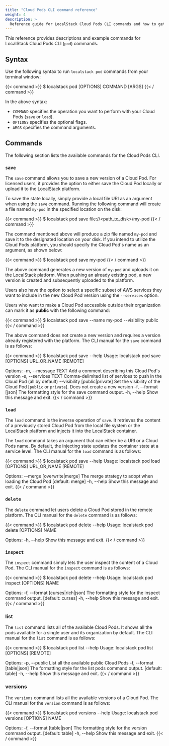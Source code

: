 ```yaml
---
title: "Cloud Pods CLI command reference"
weight: 4
description: >
  Reference guide for LocalStack Cloud Pods CLI commands and how to get started on using them!
---
```


This reference provides descriptions and example commands for LocalStack Cloud Pods CLI (`pod`) commands.

## Syntax

Use the following syntax to run `localstack pod` commands from your terminal window:

{{< command >}}
$ localstack pod [OPTIONS] COMMAND [ARGS]
{{< / command >}}

In the above syntax:
- `COMMAND` specifies the operation you want to perform with your Cloud Pods (`save` or `load`).
- `OPTIONS` specifies the optional flags.
- `ARGS` specifies the command arguments.

## Commands

The following section lists the available commands for the Cloud Pods CLI.

### `save`

The `save` command allows you to save a new version of a Cloud Pod. For licensed users, it provides the option to either save the Cloud Pod locally or upload it to the LocalStack platform. 

To save the state locally, simply provide a local file URI as an argument when using the `save` command. Running the following command will create a file named `my-pod` in the specified location on the disk:

{{< command >}}
$ localstack pod save file://<path_to_disk>/my-pod
{{< / command >}}

The command mentioned above will produce a zip file named `my-pod` and save it to the designated location on your disk. If you intend to utilize the Cloud Pods platform, you should specify the Cloud Pod's name as an argument, as shown below:

{{< command >}}
$ localstack pod save my-pod
{{< / command >}}

The above command generates a new version of `my-pod` and uploads it on the LocalStack platform. When pushing an already existing pod, a new version is created and subsequently uploaded to the platform. 

Users also have the option to select a specific subset of AWS services they want to include in the new Cloud Pod version using the `--services` option.

Users who want to make a Cloud Pod accessible outside their organization can mark it as **public** with the following command:

{{< command >}}
$ localstack pod save --name my-pod --visibility public
{{< / command >}}

The above command does not create a new version and requires a version already registered with the platform. The CLI manual for the `save` command is as follows:

{{< command >}}
$ localstack pod save --help
<disable-copy>
Usage: localstack pod save [OPTIONS] URL_OR_NAME [REMOTE]

Options:
  -m, --message TEXT             Add a comment describing this Cloud Pod's version
  -s, --services TEXT            Comma-delimited list of services to push in the Cloud Pod
                                 (all by default)
  --visibility [public|private]  Set the visibility of the Cloud Pod [`public` or `private`].
                                 Does not create a new version
  -f, --format [json]            The formatting style for the save command output.
  -h, --help                     Show this message and exit.
</disable-copy>
{{< / command >}}

### `load`

The `load` command is the inverse operation of `save`. It retrieves the content of a previously stored Cloud Pod from the local file system or the LocalStack platform and injects it into the LocalStack container.

The `load` command takes an argument that can either be a URI or a Cloud Pods name. By default, the injecting state updates the container state at a service level. The CLI manual for the `load` command is as follows:

{{< command >}}
$ localstack pod save --help
<disable-copy>
Usage: localstack pod load [OPTIONS] URL_OR_NAME [REMOTE]

Options:
  --merge [overwrite|merge]  The merge strategy to adopt when loading the Cloud Pod  [default:
                             merge]
  -h, --help                 Show this message and exit.
</disable-copy>
{{< / command >}}

### `delete`

The `delete` command let users delete a Cloud Pod stored in the remote platform. The CLI manual for the `delete` command is as follows:

{{< command >}}
$ localstack pod delete --help
<disable-copy>
Usage: localstack pod delete [OPTIONS] NAME

Options:
  -h, --help  Show this message and exit.
</disable-copy>
{{< / command >}}

### `inspect`

The `inspect` command simply lets the user inspect the content of a Cloud Pod. The CLI manual for the `inspect` command is as follows:

{{< command >}}
$ localstack pod delete --help
<disable-copy>
Usage: localstack pod inspect [OPTIONS] NAME

Options:
  -f, --format [curses|rich|json]
                                  The formatting style for the inspect command output.
                                  [default: curses]
  -h, --help                      Show this message and exit.
</disable-copy>
{{< / command >}}

### list

The `list` command lists all of the available Cloud Pods. It shows all the pods available for a single user and its organization by default. The CLI manual for the `list` command is as follows:

{{< command >}}
$ localstack pod list --help
<disable-copy>
Usage: localstack pod list [OPTIONS] [REMOTE]

Options:
  -p, --public               List all the available public Cloud Pods
  -f, --format [table|json]  The formatting style for the list pods command output.  [default:
                             table]
  -h, --help                 Show this message and exit.
</disable-copy>
{{< / command >}}

### versions

The `versions` command lists all the available versions of a Cloud Pod. The CLI manual for the `version` command is as follows:

{{< command >}}
$ localstack pod versions --help
<disable-copy>
Usage: localstack pod versions [OPTIONS] NAME

Options:
  -f, --format [table|json]  The formatting style for the version command output.  [default:
                             table]
  -h, --help                 Show this message and exit.
</disable-copy>
{{< / command >}}
